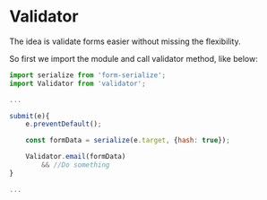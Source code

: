 # Validator

The idea is validate forms easier without missing the flexibility.

So first we import the module and call validator method, like below:

```javascript
import serialize from 'form-serialize';
import Validator from 'validator';

...

submit(e){
    e.preventDefault();

    const formData = serialize(e.target, {hash: true});

    Validator.email(formData)
        && //Do something
}

...
```
